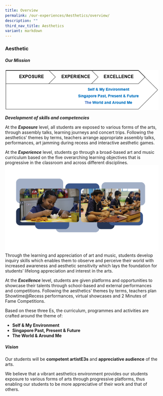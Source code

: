 ```yaml
---
title: Overview
permalink: /our-experiences/Aesthetics/overview/
description: ""
third_nav_title: Aesthetics
variant: markdown
---
```

### **Aesthetic**

##### Our Mission

![Aesthetics Mission model](/images/Our%20Experiences/Aesthetics/aes2.png)

**_Development of skills and competencies_**

At the&nbsp;**_Exposure_**&nbsp;level, all students are exposed to various forms of the arts, through assembly talks, learning journeys and concert trips. Following the aesthetics’ themes by terms, teachers arrange appropriate assembly talks, performances, art jamming during recess and interactive aesthetic games.

At the&nbsp;**_Experience_**&nbsp;level, students go through a broad-based art and music curriculum based on the five overarching learning objectives&nbsp;that is progressive in the classroom and across different disciplines.
<img src="/images/Aesthetics_Subpage.png">
Through the learning and appreciation of art and music, students develop inquiry skills which enables them to observe and perceive their world with increased awareness and aesthetic sensitivity which lays the foundation for students’ lifelong appreciation and interest in the arts.

At the&nbsp;**_Excellence_**&nbsp;level, students are given platforms and opportunities to showcase their talents through school-based and external performances and competitions. Following the aesthetics’ themes by terms, teachers plan Showtime@Recess performances, virtual showcases and 2 Minutes of Fame Competitions.&nbsp;

Based on these three Es, the curriculum, programmes and activities are crafted around the theme of:

*   **Self &amp; My Environment**
*   **Singapore Past, Present &amp; Future**
*   **The World &amp; Around Me**  

##### Vision

Our students will be&nbsp;**competent&nbsp;artistE3s**&nbsp;and&nbsp;**appreciative audience**&nbsp;of the arts.

We believe that a vibrant aesthetics environment provides our students exposure to various forms of arts through progressive platforms, thus enabling our students to be more appreciative of their work and that of others.
